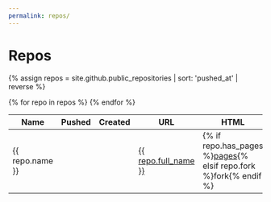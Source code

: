 ```yaml
---
permalink: repos/
---
```

Repos
=====
{% assign repos = site.github.public_repositories | sort: 'pushed_at' | reverse %}
<table>
<thead><tr><th>Name</th><th>Pushed</th><th>Created</th><th>URL</th><th>HTML</th></tr></thead><tbody>{% for repo in repos %}
<tr><td><span title='{{ repo.description }}'>{{ repo.name }}</span></td><td><time datetime='{{ repo.pushed_at | date_to_rfc822 }}'></time></td><td><time datetime='{{ repo.created_at | date_to_rfc822 }}'></time></td><td><a href="{{ repo.html_url }}">{{ repo.full_name }}</a></td><td>{% if repo.has_pages %}<a href="https://{{ repo.owner.login }}.github.io/{{ repo.name }}">pages</a>{% elsif repo.fork %}fork{% endif %}</td></tr>
{% endfor %}</tbody>
</table>